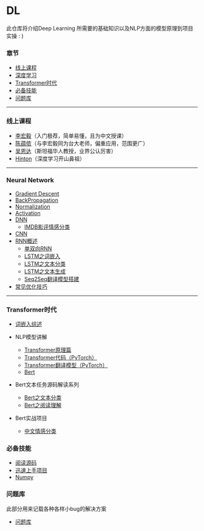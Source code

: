 # DL
此仓库将介绍Deep Learning 所需要的基础知识以及NLP方面的模型原理到项目实操 : )

### 章节
- [线上课程](#courses)
- [深度学习](#deep)
- [Transformer时代](#transformer)
- [必备技能](#skills)
- [问题库](#problems)
****
### <div id='courses'>线上课程</div>

- [李宏毅](https://www.bilibili.com/video/BV1JE411g7XF?from=search&seid=5913060628821893017)（入门极荐，简单易懂，且为中文授课）
- [陈蕴侬](https://www.bilibili.com/video/BV19g4y1b7vx?p=28&spm_id_from=pageDriver)（与李宏毅同为台大老师，偏重应用，范围更广）
- [吴恩达](https://www.bilibili.com/video/BV164411b7dx?from=search&seid=3957162850020779432)（斯坦福华人教授，业界公认厉害）
- [Hinton](https://www.bilibili.com/video/BV1Xf4y117nc?from=search&seid=2370955475461598590)（深度学习开山鼻祖）

****

### <div id='deep'>Neural Network</div>
- [Gradient Descent](optimization/GD.md)
- [BackPropagation](NN/bp.md)
- [Normalization](https://github.com/sherlcok314159/ML/blob/main/Book/NLP_Notes.pdf)
- [Activation](NN/activation.md)
- [DNN](NN/DNN/dnn.md)
    - [IMDB影评情感分类](NN/DNN/IMDB.md)
- [CNN](NN/CNN/cnn.md)
- [RNN概述](NN/RNN/rnn.md)
    - [单双向RNN](NN/RNN/单向rnn、双向rnn_embedding.py)
    - [LSTM之词嵌入](NN/RNN/LSTM/lstm_embedding.py)
    - [LSTM之文本分类](NN/RNN/LSTM/文本分类_lstm_subword.py)
    - [LSTM之文本生成](NN/RNN/LSTM/文本生成.py)
    - [Seq2Seq翻译模型搭建](NN/RNN/seq2seq.md)
- [常见优化技巧](NN/problems.md)

***
### <div id='transformer'>Transformer时代</div>

- [词嵌入综述](nlp/embedded.md)

- NLP模型讲解
    - [Transformer原理篇](nlp/models/transformer.md)
    - [Transformer代码（PyTorch）](nlp/models/transformer_.md)
    - [Transformer翻译模型（PyTorch）](nlp/models/transformer_translate.md)
    - [Bert](nlp/models/bert.md)

- Bert文本任务源码解读系列
     - [Bert之文本分类](nlp/tasks/text.md)
     - [Bert之阅读理解](nlp/tasks/understand.md)

- Bert实战项目
     - [中文情感分类](nlp/practice/sentiment.md)

### <div id='skills'>必备技能</div>

- [阅读源码](nlp/source_code.md)
- [迅速上手项目](nlp/fast.md)
- [Numpy](data_process/numpy.md)

### <div id='problems'>问题库</div>

此部分用来记载各种各样小bug的解决方案

- [问题库](problems.md)

